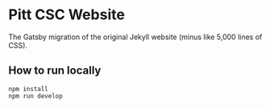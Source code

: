 # Pitt CSC Website
The Gatsby migration of the original Jekyll website (minus like 5,000 lines of CSS).

## How to run locally

```console
npm install
npm run develop
```

